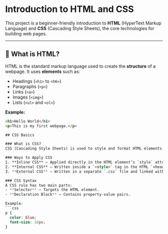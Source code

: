 # Introduction to HTML and CSS

This project is a beginner-friendly introduction to **HTML** (HyperText Markup Language) and **CSS** (Cascading Style Sheets), the core technologies for building web pages.

---

## 📄 What is HTML?
HTML is the standard markup language used to create the **structure** of a webpage. It uses **elements** such as:
- Headings (`<h1>` to `<h6>`)
- Paragraphs (`<p>`)
- Links (`<a>`)
- Images (`<img>`)
- Lists (`<ul>` and `<ol>`)

**Example:**
```html
<h1>Hello World</h1>
<p>This is my first webpage.</p>

## CSS Basics

### What is CSS?
CSS (Cascading Style Sheets) is used to style and format HTML elements on a webpage. It controls layout, colors, fonts, and more.

### Ways to Apply CSS
1. **Inline CSS** – Applied directly in the HTML element’s `style` attribute.
2. **Internal CSS** – Written inside a `<style>` tag in the HTML `<head>`.
3. **External CSS** – Written in a separate `.css` file and linked with `<link>`.

### CSS Syntax
A CSS rule has two main parts:
- **Selector** – Targets the HTML element.
- **Declaration Block** – Contains property-value pairs.

Example:
```css
p {
  color: blue;
  font-size: 16px;
}
